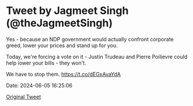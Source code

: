 # Tweet by Jagmeet Singh (@theJagmeetSingh)

Yes - because an NDP government would actually confront corporate greed, lower your prices and stand up for you.

Today, we're forcing a vote on it - Justin Trudeau and Pierre Poilievre could help lower your bills - they won't.

We have to stop them. https://t.co/dEGxAvaYdA

Date: 2024-06-05 16:25:06

[Original Tweet](https://x.com/theJagmeetSingh/status/1798390599269105953)
